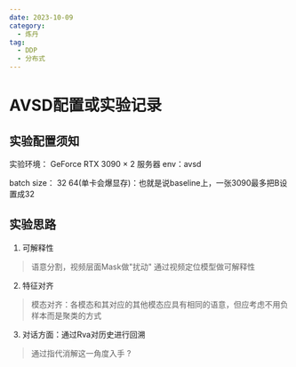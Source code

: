 ```yaml
---
date: 2023-10-09
category:
  - 炼丹
tag:
  - DDP
  - 分布式
---
```

# AVSD配置或实验记录
## 实验配置须知
实验环境： GeForce RTX 3090  × 2
服务器 env：avsd 

batch size： 32 64(单卡会爆显存)：也就是说baseline上，一张3090最多把B设置成32


## 实验思路
1. 可解释性
>语意分割，视频层面Mask做"扰动"
 通过视频定位模型做可解释性

2. 特征对齐
> 模态对齐：各模态和其对应的其他模态应具有相同的语意，但应考虑不用负样本而是聚类的方式

3. 对话方面：通过Rva对历史进行回溯
> 通过指代消解这一角度入手 ?

